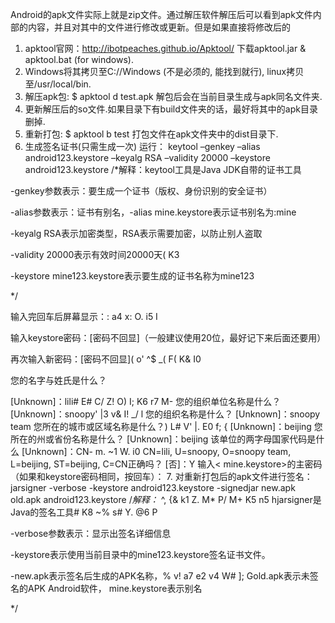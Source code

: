 Android的apk文件实际上就是zip文件。通过解压软件解压后可以看到apk文件内部的内容，并且对其中的文件进行修改或更新。但是如果直接将修改后的


1. apktool官网：http://ibotpeaches.github.io/Apktool/
下载apktool.jar & apktool.bat (for windows).
2. Windows将其拷贝至C://Windows (不是必须的, 能找到就行), linux拷贝至/usr/local/bin.
3. 解压apk包:
$ apktool d test.apk
解包后会在当前目录生成与apk同名文件夹.
4. 更新解压后的so文件.如果目录下有build文件夹的话，最好将其中的apk目录删掉.
5. 重新打包:
$ apktool b test
打包文件在apk文件夹中的dist目录下.
6. 生成签名证书(只需生成一次)
运行：
keytool –genkey –alias android123.keystore –keyalg RSA –validity 20000 –keystore android123.keystore
/*解释：keytool工具是Java JDK自带的证书工具

-genkey参数表示：要生成一个证书（版权、身份识别的安全证书）

-alias参数表示：证书有别名，-alias mine.keystore表示证书别名为:mine

-keyalg RSA表示加密类型，RSA表示需要加密，以防止别人盗取

-validity 20000表示有效时间20000天( K3

-keystore mine123.keystore表示要生成的证书名称为mine123

*/

输入完回车后屏幕显示：: a4 x: O. i5 I

输入keystore密码：[密码不回显]（一般建议使用20位，最好记下来后面还要用）

再次输入新密码：[密码不回显]( o' ^$ _( F( K& I0

您的名字与姓氏是什么？

[Unknown]：lili# E# C/ Z! O) I; K6 r7 M-
您的组织单位名称是什么？
[Unknown]：snoopy' |3 v& I! _/ l
您的组织名称是什么？
[Unknown]：snoopy team
您所在的城市或区域名称是什么？) L# V' |. E0 f; {
[Unknown]：beijing
您所在的州或省份名称是什么？
[Unknown]：beijing
该单位的两字母国家代码是什么
[Unknown]：CN- m. ~1 W. i0
CN=lili, U=snoopy, O=snoopy team, L=beijing, ST=beijing, C=CN正确吗？
[否]：Y
输入< mine.keystore>的主密码
（如果和keystore密码相同，按回车）：
7. 对重新打包后的apk文件进行签名：
jarsigner -verbose -keystore android123.keystore -signedjar new.apk old.apk android123.keystore
/*解释：* ^, {& k1 Z. M* P/ M+ K5 n5 hjarsigner是Java的签名工具# K8 ~% s# Y. @6 P

-verbose参数表示：显示出签名详细信息

-keystore表示使用当前目录中的mine123.keystore签名证书文件。

-new.apk表示签名后生成的APK名称，% v! a7 e2 v4 W# ]; Gold.apk表示未签名的APK Android软件， mine.keystore表示别名

*/
